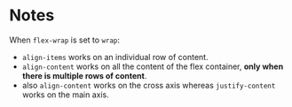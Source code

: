 # Notes

When `flex-wrap` is set to `wrap`:

- `align-items` works on an individual row of content.
- `align-content` works on all the content of the flex container, **only when there is multiple rows of content**.
- also `align-content` works on the cross axis whereas `justify-content` works on the main axis.
